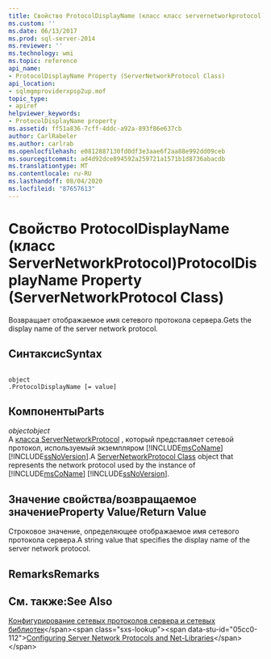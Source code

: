 ```yaml
---
title: Свойство ProtocolDisplayName (класс класс servernetworkprotocol) | Документация Майкрософт
ms.custom: ''
ms.date: 06/13/2017
ms.prod: sql-server-2014
ms.reviewer: ''
ms.technology: wmi
ms.topic: reference
api_name:
- ProtocolDisplayName Property (ServerNetworkProtocol Class)
api_location:
- sqlmgmproviderxpsp2up.mof
topic_type:
- apiref
helpviewer_keywords:
- ProtocolDisplayName property
ms.assetid: ff51a836-7cff-4ddc-a92a-893f86e637cb
author: CarlRabeler
ms.author: carlrab
ms.openlocfilehash: e0812887130fd0df3e3aae6f2aa88e992dd09ceb
ms.sourcegitcommit: ad4d92dce894592a259721a1571b1d8736abacdb
ms.translationtype: MT
ms.contentlocale: ru-RU
ms.lasthandoff: 08/04/2020
ms.locfileid: "87657613"
---
```

# <a name="protocoldisplayname-property-servernetworkprotocol-class"></a><span data-ttu-id="05cc0-102">Свойство ProtocolDisplayName (класс ServerNetworkProtocol)</span><span class="sxs-lookup"><span data-stu-id="05cc0-102">ProtocolDisplayName Property (ServerNetworkProtocol Class)</span></span>
  <span data-ttu-id="05cc0-103">Возвращает отображаемое имя сетевого протокола сервера.</span><span class="sxs-lookup"><span data-stu-id="05cc0-103">Gets the display name of the server network protocol.</span></span>  
  
## <a name="syntax"></a><span data-ttu-id="05cc0-104">Синтаксис</span><span class="sxs-lookup"><span data-stu-id="05cc0-104">Syntax</span></span>  
  
```  
  
object  
.ProtocolDisplayName [= value]  
```  
  
## <a name="parts"></a><span data-ttu-id="05cc0-105">Компоненты</span><span class="sxs-lookup"><span data-stu-id="05cc0-105">Parts</span></span>  
 <span data-ttu-id="05cc0-106">*object*</span><span class="sxs-lookup"><span data-stu-id="05cc0-106">*object*</span></span>  
 <span data-ttu-id="05cc0-107">A [класса ServerNetworkProtocol](servernetworkprotocol-class.md) , который представляет сетевой протокол, используемый экземпляром [!INCLUDE[msCoName](../../../includes/msconame-md.md)] [!INCLUDE[ssNoVersion](../../../includes/ssnoversion-md.md)].</span><span class="sxs-lookup"><span data-stu-id="05cc0-107">A [ServerNetworkProtocol Class](servernetworkprotocol-class.md) object that represents the network protocol used by the instance of [!INCLUDE[msCoName](../../../includes/msconame-md.md)] [!INCLUDE[ssNoVersion](../../../includes/ssnoversion-md.md)].</span></span>  
  
## <a name="property-valuereturn-value"></a><span data-ttu-id="05cc0-108">Значение свойства/возвращаемое значение</span><span class="sxs-lookup"><span data-stu-id="05cc0-108">Property Value/Return Value</span></span>  
 <span data-ttu-id="05cc0-109">Строковое значение, определяющее отображаемое имя сетевого протокола сервера.</span><span class="sxs-lookup"><span data-stu-id="05cc0-109">A string value that specifies the display name of the server network protocol.</span></span>  
  
## <a name="remarks"></a><span data-ttu-id="05cc0-110">Remarks</span><span class="sxs-lookup"><span data-stu-id="05cc0-110">Remarks</span></span>  
  
## <a name="see-also"></a><span data-ttu-id="05cc0-111">См. также:</span><span class="sxs-lookup"><span data-stu-id="05cc0-111">See Also</span></span>  
 <span data-ttu-id="05cc0-112">[Конфигурирование сетевых протоколов сервера и сетевых библиотек](https://msdn.microsoft.com/library/ms177485\(v=sql.100\).aspx)</span><span class="sxs-lookup"><span data-stu-id="05cc0-112">[Configuring Server Network Protocols and Net-Libraries](https://msdn.microsoft.com/library/ms177485\(v=sql.100\).aspx)</span></span>  
  
  

